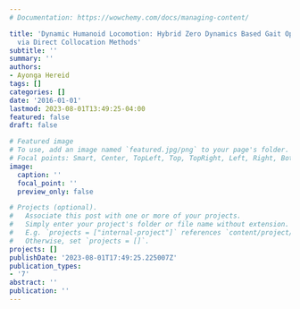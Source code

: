 ```yaml
---
# Documentation: https://wowchemy.com/docs/managing-content/

title: 'Dynamic Humanoid Locomotion: Hybrid Zero Dynamics Based Gait Optimization
  via Direct Collocation Methods'
subtitle: ''
summary: ''
authors:
- Ayonga Hereid
tags: []
categories: []
date: '2016-01-01'
lastmod: 2023-08-01T13:49:25-04:00
featured: false
draft: false

# Featured image
# To use, add an image named `featured.jpg/png` to your page's folder.
# Focal points: Smart, Center, TopLeft, Top, TopRight, Left, Right, BottomLeft, Bottom, BottomRight.
image:
  caption: ''
  focal_point: ''
  preview_only: false

# Projects (optional).
#   Associate this post with one or more of your projects.
#   Simply enter your project's folder or file name without extension.
#   E.g. `projects = ["internal-project"]` references `content/project/deep-learning/index.md`.
#   Otherwise, set `projects = []`.
projects: []
publishDate: '2023-08-01T17:49:25.225007Z'
publication_types:
- '7'
abstract: ''
publication: ''
---
```

